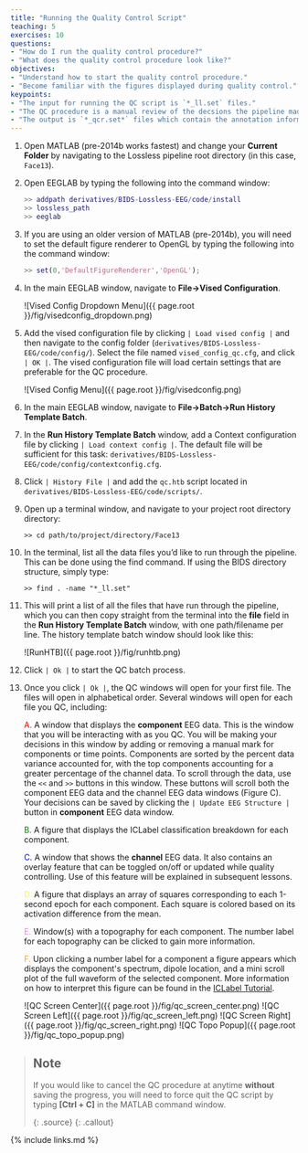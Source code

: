 ```yaml
---
title: "Running the Quality Control Script"
teaching: 5
exercises: 10
questions:
- "How do I run the quality control procedure?"
- "What does the quality control procedure look like?"
objectives:
- "Understand how to start the quality control procedure."
- "Become familiar with the figures displayed during quality control."
keypoints:
- "The input for running the QC script is `*_ll.set` files."
- "The QC procedure is a manual review of the decsions the pipeline made. The annontations in the **component** EEG data scroll can be edited to update decisions about the data."
- "The output is `*_qcr.set*` files which contain the annotation information."
---
```


1. Open MATLAB (pre-2014b works fastest) and change your **Current Folder** by navigating to the Lossless pipeline root directory (in this case, `Face13`).

2. Open EEGLAB by typing the following into the command window:

    ```matlab
    >> addpath derivatives/BIDS-Lossless-EEG/code/install
    >> lossless_path
    >> eeglab
    ```

3. If you are using an older version of MATLAB (pre-2014b), you will need to set the default figure renderer to OpenGL by typing the following into the command window:

   
    ```matlab
    >> set(0,'DefaultFigureRenderer','OpenGL');
    ```

4. In the main EEGLAB window, navigate to **File->Vised Configuration**. 

    ![Vised Config Dropdown Menu]({{ page.root }}/fig/visedconfig_dropdown.png)

5. Add the vised configuration file by clicking `| Load vised config |` and then navigate to the config folder (`derivatives/BIDS-Lossless-EEG/code/config/`). Select the file named `vised_config_qc.cfg`, and click `| OK |`. The vised configuration file will load certain settings that are preferable for the QC procedure.

    ![Vised Config Menu]({{ page.root }}/fig/visedconfig.png)

6. In the main EEGLAB window, navigate to **File->Batch->Run History Template Batch**.


7. In the **Run History Template Batch** window, add a Context configuration file by clicking `| Load context config |`. The default file will be sufficient for this task: `derivatives/BIDS-Lossless-EEG/code/config/contextconfig.cfg`. 

8. Click `| History File |` and add the `qc.htb` script located in `derivatives/BIDS-Lossless-EEG/code/scripts/`.

9. Open up a terminal window, and navigate to your project root directory directory:

    `>> cd path/to/project/directory/Face13`

10. In the terminal, list all the data files you’d like to run through the pipeline. This can be done using the find command. If using the BIDS directory structure, simply type:

    `>> find . -name "*_ll.set"`

11. This will print a list of all the files that have run through the pipeline, which you can then copy straight from the terminal into the **file** field in the **Run History Template Batch** window, with one path/filename per line. The history template batch window should look like this:

    ![RunHTB]({{ page.root }}/fig/runhtb.png)

12. Click `| Ok |` to start the QC batch process.

13. Once you click `| Ok |`, the QC windows will open for your first file. The files will open in alphabetical order. Several windows will open for each file you QC, including: 

    <span style="color:red">A.</span> A window that displays the **component** EEG data. This is the window that you will be interacting with as you QC. You will be making your decisions in this window by adding or removing a manual mark for components or time points. Components are sorted by the percent data variance accounted for, with the top components accounting for a greater percentage of the channel data. To scroll through the data, use the `<<` and `>>` buttons in this window. These buttons will scroll both the component EEG data and the channel EEG data windows (Figure C). Your decisions can be saved by clicking the `| Update EEG Structure |` button in **component** EEG data window.

    <span style="color:green">B.</span> A figure that displays the ICLabel classification breakdown for each component.

    <span style="color:blue">C.</span> A window that shows the **channel** EEG data. It also contains an overlay feature that can be toggled on/off or updated while quality controlling. Use of this feature will be explained in subsequent lessons.

    <span style="color:yellow">D.</span> A figure that displays an array of squares corresponding to each 1-second epoch for each component. Each square is colored based on its activation difference from the mean.

    <span style="color:violet">E.</span> Window(s) with a topography for each component. The number label for each topography can be clicked to gain more information.

    <span style="color:orange">F.</span> Upon clicking a number label for a component a figure appears which displays the component's spectrum, dipole location, and a mini scroll plot of the full waveform of the selected component. More information on how to interpret this figure can be found in the [ICLabel Tutorial](https://labeling.ucsd.edu/tutorial/format).

    ![QC Screen Center]({{ page.root }}/fig/qc_screen_center.png)
    ![QC Screen Left]({{ page.root }}/fig/qc_screen_left.png)
    ![QC Screen Right]({{ page.root }}/fig/qc_screen_right.png)
    ![QC Topo Popup]({{ page.root }}/fig/qc_topo_popup.png)

> ## Note
> If you would like to cancel the QC procedure at anytime **without** saving the progress, you will need to force quit the QC script by typing **[Ctrl + C]** in the MATLAB command window.
>
> {: .source}
{: .callout}

{% include links.md %}

